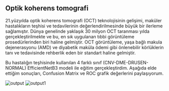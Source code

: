 ## Optik koherens tomografi

21.yüzyılda optik koherens tomografi (OCT) teknolojisinin gelişimi, maküler hastalıkların teşhisi ve tedavilerinin değerlendirilmesinde büyük bir ilerleme sağlamıştır. Dünya genelinde yaklaşık 30 milyon OCT taranması yılda gerçekleştirilmekte ve bu, en sık uygulanan tıbbi görüntüleme prosedürlerinden biri haline gelmiştir. OCT görüntüleme, yaşa bağlı makula dejenerasyonu (AMD) ve diyabetik maküla ödemi gibi önlenebilir körlüklerin tanı ve tedavisinde rehberlik eden bir standart haline gelmiştir.

Bu hastalığın teşhisinde kullanılan 4 farklı sınıf (CNV-DME-DRUSEN-NORMAL) EfficientNetB3 modeli ile eğitim gerçekleştirdim. Aşağıda elde ettiğim sonuçları, Confusion Matrix ve ROC grafik değerlerini paylaşıyorum.

![output](https://user-images.githubusercontent.com/97342455/226048498-a241853c-b511-43f0-8b5d-11cf76133c5c.png)
![output1](https://user-images.githubusercontent.com/97342455/226048646-25675e76-c954-4689-b879-f6eea8b6c259.png)

##

